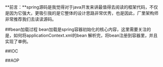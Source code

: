 
**前言：**spring源码是我觉得对于java开发来讲最值得去阅读的框架代码，不仅是因为它强大，更吸引我的是它整体的设计思路非常优秀，也是因此，厂里架构师非常推荐我们去读读源码。

##bean加载过程
bean加载是spring容器初始化的核心内容，这里需要关注的是，如何将applicationContext.xml的bean 解析完，将bean注册到容器里，并且实现了单例。

##IOC


##AOP
